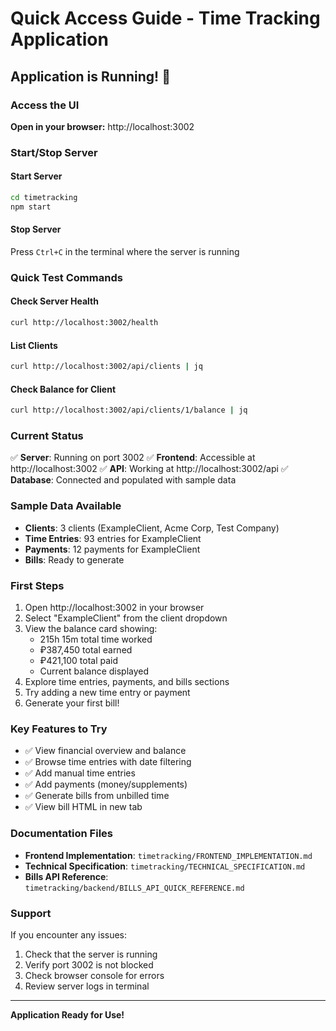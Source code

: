 # Quick Access Guide - Time Tracking Application

## Application is Running! 🎉

### Access the UI
**Open in your browser:** http://localhost:3002

### Start/Stop Server

#### Start Server
```bash
cd timetracking
npm start
```

#### Stop Server
Press `Ctrl+C` in the terminal where the server is running

### Quick Test Commands

#### Check Server Health
```bash
curl http://localhost:3002/health
```

#### List Clients
```bash
curl http://localhost:3002/api/clients | jq
```

#### Check Balance for Client
```bash
curl http://localhost:3002/api/clients/1/balance | jq
```

### Current Status

✅ **Server**: Running on port 3002
✅ **Frontend**: Accessible at http://localhost:3002
✅ **API**: Working at http://localhost:3002/api
✅ **Database**: Connected and populated with sample data

### Sample Data Available

- **Clients**: 3 clients (ExampleClient, Acme Corp, Test Company)
- **Time Entries**: 93 entries for ExampleClient
- **Payments**: 12 payments for ExampleClient
- **Bills**: Ready to generate

### First Steps

1. Open http://localhost:3002 in your browser
2. Select "ExampleClient" from the client dropdown
3. View the balance card showing:
   - 215h 15m total time worked
   - ₽387,450 total earned
   - ₽421,100 total paid
   - Current balance displayed
4. Explore time entries, payments, and bills sections
5. Try adding a new time entry or payment
6. Generate your first bill!

### Key Features to Try

- ✅ View financial overview and balance
- ✅ Browse time entries with date filtering
- ✅ Add manual time entries
- ✅ Add payments (money/supplements)
- ✅ Generate bills from unbilled time
- ✅ View bill HTML in new tab

### Documentation Files

- **Frontend Implementation**: `timetracking/FRONTEND_IMPLEMENTATION.md`
- **Technical Specification**: `timetracking/TECHNICAL_SPECIFICATION.md`
- **Bills API Reference**: `timetracking/backend/BILLS_API_QUICK_REFERENCE.md`

### Support

If you encounter any issues:
1. Check that the server is running
2. Verify port 3002 is not blocked
3. Check browser console for errors
4. Review server logs in terminal

---

**Application Ready for Use!**
